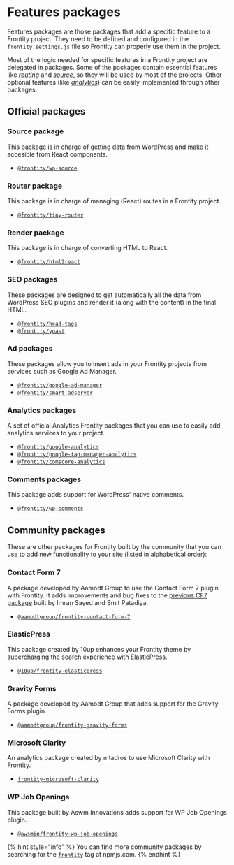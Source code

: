 # Features packages

Features packages are those packages that add a specific feature to a Frontity project. They need to be defined and configured in the `frontity.settings.js` file so Frontity can properly use them in the project.

Most of the logic needed for specific features in a Frontity project are delegated in packages. Some of the packages contain essential features like [_routing_](./#router-package) and [_source_](./#source-package), so they will be used by most of the projects. Other optional features \(like [_analytics_](./#analytics-packages)\) can be easily implemented through other packages.

## Official packages

### Source package

This package is in charge of getting data from WordPress and make it accesible from React components.

- [`@frontity/wp-source`](wp-source.md)

### Router package

This package is in charge of managing \(React\) routes in a Frontity project.

- [`@frontity/tiny-router`](tiny-router.md)

### Render package

This package is in charge of converting HTML to React.

- [`@frontity/html2react`](html2react.md)

### SEO packages

These packages are designed to get automatically all the data from WordPress SEO plugins and render it \(along with the content\) in the final HTML.

- [`@frontity/head-tags`](head-tags.md)
- [`@frontity/yoast`](yoast.md)

### Ad packages

These packages allow you to insert ads in your Frontity projects from services such as Google Ad Manager.

- [`@frontity/google-ad-manager`](google-ad-manager.md)
- [`@frontity/smart-adserver`](smart-ads.md)

### Analytics packages

A set of official Analytics Frontity packages that you can use to easily add analytics services to your project.

- [`@frontity/google-analytics`](analytics/google-analytics.md)
- [`@frontity/google-tag-manager-analytics`](analytics/google-tag-manager-analytics.md)
- [`@frontity/comscore-analytics`](analytics/comscore-analytics.md)

### Comments packages

This package adds support for WordPress' native comments.

- [`@frontity/wp-comments`](wp-comments.md)

## Community packages

These are other packages for Frontity built by the community that you can use to add new functionality to your site (listed in alphabetical order):

### Contact Form 7

A package developed by Aamodt Group to use the Contact Form 7 plugin with Frontity. It adds improvements and bug fixes to the [previous CF7 package](https://www.npmjs.com/package/frontity-contact-form-7) built by Imran Sayed and Smit Patadiya.

- [`@aamodtgroup/frontity-contact-form-7`](https://www.npmjs.com/package/@aamodtgroup/frontity-contact-form-7)

### ElasticPress

This package created by 10up enhances your Frontity theme by supercharging the search experience with ElasticPress.

- [`@10up/frontity-elasticpress`](https://www.npmjs.com/package/@10up/frontity-elasticpress)

### Gravity Forms

A package developed by Aamodt Group that adds support for the Gravity Forms plugin.

- [`@aamodtgroup/frontity-gravity-forms`](https://www.npmjs.com/package/@aamodtgroup/frontity-gravity-forms)

### Microsoft Clarity

An analytics package created by mtadros to use Microsoft Clarity with Frontity.

- [`frontity-microsoft-clarity`](https://www.npmjs.com/package/frontity-microsoft-clarity)

### WP Job Openings

This package built by Aswm Innovations adds support for WP Job Openings plugin.

- [`@awsmin/frontity-wp-job-openings`](https://www.npmjs.com/package/@awsmin/frontity-wp-job-openings)

{% hint style="info" %}
You can find more community packages by searching for the [`frontity`](https://www.npmjs.com/search?q=keywords:frontity) tag at npmjs.com.
{% endhint %}
